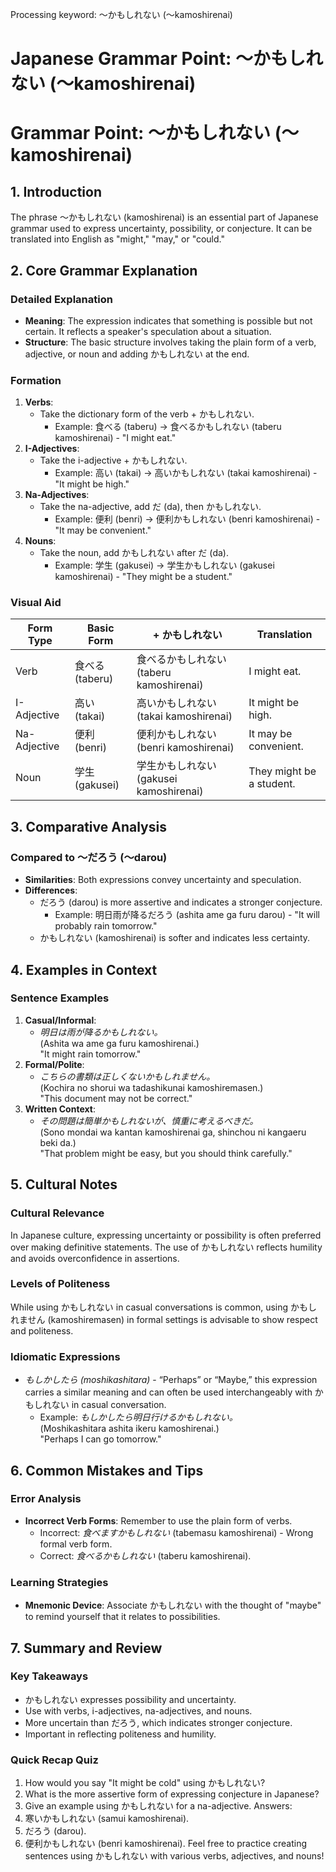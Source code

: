 Processing keyword: ～かもしれない (〜kamoshirenai)
# Japanese Grammar Point: ～かもしれない (〜kamoshirenai)
# Grammar Point: ～かもしれない (〜kamoshirenai)
## 1. Introduction
The phrase ～かもしれない (kamoshirenai) is an essential part of Japanese grammar used to express uncertainty, possibility, or conjecture. It can be translated into English as "might," "may," or "could."
## 2. Core Grammar Explanation
### Detailed Explanation
- **Meaning**: The expression indicates that something is possible but not certain. It reflects a speaker's speculation about a situation.
- **Structure**: The basic structure involves taking the plain form of a verb, adjective, or noun and adding かもしれない at the end.
### Formation
1. **Verbs**: 
    - Take the dictionary form of the verb + かもしれない.
      - Example: 食べる (taberu) → 食べるかもしれない (taberu kamoshirenai) - "I might eat."
2. **I-Adjectives**: 
    - Take the i-adjective + かもしれない.
      - Example: 高い (takai) → 高いかもしれない (takai kamoshirenai) - "It might be high."
3. **Na-Adjectives**: 
    - Take the na-adjective, add だ (da), then かもしれない.
      - Example: 便利 (benri) → 便利かもしれない (benri kamoshirenai) - "It may be convenient."
4. **Nouns**: 
    - Take the noun, add かもしれない after だ (da).
      - Example: 学生 (gakusei) → 学生かもしれない (gakusei kamoshirenai) - "They might be a student."
### Visual Aid
| **Form Type**     | **Basic Form**              | **+ かもしれない**             | **Translation**                 |
|--------------------|-----------------------------|---------------------------------|---------------------------------|
| Verb               | 食べる (taberu)            | 食べるかもしれない (taberu kamoshirenai)| I might eat.                   |
| I-Adjective        | 高い (takai)                | 高いかもしれない (takai kamoshirenai)| It might be high.              |
| Na-Adjective       | 便利 (benri)                | 便利かもしれない (benri kamoshirenai)| It may be convenient.          |
| Noun               | 学生 (gakusei)              | 学生かもしれない (gakusei kamoshirenai)| They might be a student.       |
## 3. Comparative Analysis
### Compared to 〜だろう (〜darou)
- **Similarities**: Both expressions convey uncertainty and speculation.
- **Differences**:
    - だろう (darou) is more assertive and indicates a stronger conjecture.
      - Example: 明日雨が降るだろう (ashita ame ga furu darou) - "It will probably rain tomorrow."
    - かもしれない (kamoshirenai) is softer and indicates less certainty.
## 4. Examples in Context
### Sentence Examples
1. **Casual/Informal**:
   - *明日は雨が降るかもしれない。*  
     (Ashita wa ame ga furu kamoshirenai.)  
     "It might rain tomorrow."
2. **Formal/Polite**:
   - *こちらの書類は正しくないかもしれません。*  
     (Kochira no shorui wa tadashikunai kamoshiremasen.)  
     "This document may not be correct."
3. **Written Context**:
   - *その問題は簡単かもしれないが、慎重に考えるべきだ。*  
     (Sono mondai wa kantan kamoshirenai ga, shinchou ni kangaeru beki da.)  
     "That problem might be easy, but you should think carefully."
## 5. Cultural Notes
### Cultural Relevance
In Japanese culture, expressing uncertainty or possibility is often preferred over making definitive statements. The use of かもしれない reflects humility and avoids overconfidence in assertions.
### Levels of Politeness
While using かもしれない in casual conversations is common, using かもしれません (kamoshiremasen) in formal settings is advisable to show respect and politeness.
### Idiomatic Expressions
- *もしかしたら (moshikashitara)* - “Perhaps” or “Maybe,” this expression carries a similar meaning and can often be used interchangeably with かもしれない in casual conversation. 
  - Example: *もしかしたら明日行けるかもしれない。*  
  (Moshikashitara ashita ikeru kamoshirenai.)  
  "Perhaps I can go tomorrow."
## 6. Common Mistakes and Tips
### Error Analysis
- **Incorrect Verb Forms**: Remember to use the plain form of verbs.
  - Incorrect: *食べますかもしれない* (tabemasu kamoshirenai) - Wrong formal verb form.
  - Correct: *食べるかもしれない* (taberu kamoshirenai).
### Learning Strategies
- **Mnemonic Device**: Associate かもしれない with the thought of "maybe" to remind yourself that it relates to possibilities.
  
## 7. Summary and Review
### Key Takeaways
- かもしれない expresses possibility and uncertainty.
- Use with verbs, i-adjectives, na-adjectives, and nouns.
- More uncertain than だろう, which indicates stronger conjecture.
- Important in reflecting politeness and humility.
### Quick Recap Quiz
1. How would you say "It might be cold" using かもしれない?
2. What is the more assertive form of expressing conjecture in Japanese?
3. Give an example using かもしれない for a na-adjective.
Answers:
1. 寒いかもしれない (samui kamoshirenai).
2. だろう (darou).
3. 便利かもしれない (benri kamoshirenai). 
Feel free to practice creating sentences using かもしれない with various verbs, adjectives, and nouns!
